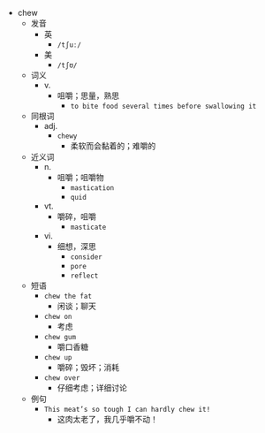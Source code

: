 - chew
  - 发音
    - 英
      - `/tʃuː/`
    - 美
      - `/tʃʊ/`
  - 词义
    - v.
      - 咀嚼；思量，熟思
        - `to bite food several times before swallowing it`
  - 同根词
    - adj.
      - `chewy`
        - 柔软而会黏着的；难嚼的
  - 近义词
    - n.
      - 咀嚼；咀嚼物
        - `mastication`
        - `quid`
    - vt.
      - 嚼碎，咀嚼
        - `masticate`
    - vi.
      - 细想，深思
        - `consider`
        - `pore`
        - `reflect`
  - 短语
    - `chew the fat`
      - 闲谈；聊天 
    - `chew on`
      - 考虑 
    - `chew gum`
      - 嚼口香糖 
    - `chew up`
      - 嚼碎；毁坏；消耗 
    - `chew over`
      - 仔细考虑；详细讨论 
  - 例句
    - `This meat’s so tough I can hardly chew it!`
      - 这肉太老了，我几乎嚼不动！

